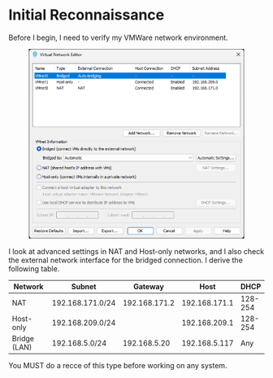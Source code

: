 # Initial Reconnaissance

Before I begin, I need to verify my VMWare network environment.&#x20;

<figure><img src="../.gitbook/assets/Screenshot 2025-06-26 101502.png" alt=""><figcaption></figcaption></figure>

I look at advanced settings in NAT and Host-only networks, and I also check the external network interface for the bridged connection. I derive the following table.

<table><thead><tr><th width="124">Network</th><th>Subnet</th><th>Gateway</th><th>Host</th><th>DHCP</th></tr></thead><tbody><tr><td>NAT</td><td>192.168.171.0/24</td><td>192.168.171.2</td><td>192.168.171.1</td><td>128-254</td></tr><tr><td>Host-only</td><td>192.168.209.0/24</td><td></td><td>192.168.209.1</td><td>128-254</td></tr><tr><td>Bridge (LAN)</td><td>192.168.5.0/24</td><td>192.168.5.20</td><td>192.168.5.117</td><td>Any</td></tr></tbody></table>

You MUST do a recce of this type before working on any system.

